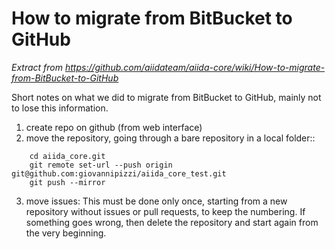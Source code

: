 # How to migrate from BitBucket to GitHub

*Extract from https://github.com/aiidateam/aiida-core/wiki/How-to-migrate-from-BitBucket-to-GitHub*

Short notes on what we did to migrate from BitBucket to GitHub, mainly not to lose this information.

1. create repo on github (from web interface)
2. move the repository, going through a bare repository in a local folder::

``` git clone --mirror https://bitbucket.org/aiida_team/aiida_core.git
    cd aiida_core.git
    git remote set-url --push origin git@github.com:giovannipizzi/aiida_core_test.git
    git push --mirror
```
3. move issues: This must be done only once, starting from a new repository without issues or pull requests, to keep the numbering. If something goes wrong, then delete the repository and start again from the very beginning.



